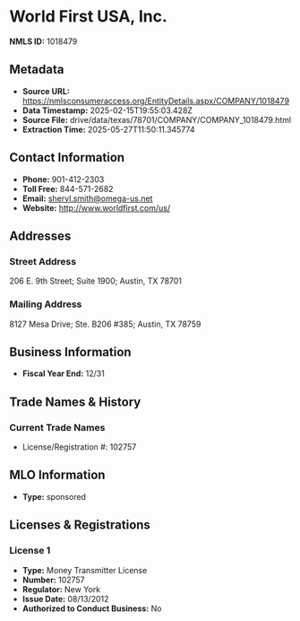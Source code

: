 # World First USA, Inc.

**NMLS ID:** 1018479

## Metadata
- **Source URL:** https://nmlsconsumeraccess.org/EntityDetails.aspx/COMPANY/1018479
- **Data Timestamp:** 2025-02-15T19:55:03.428Z
- **Source File:** drive/data/texas/78701/COMPANY/COMPANY_1018479.html
- **Extraction Time:** 2025-05-27T11:50:11.345774

## Contact Information
- **Phone:** 901-412-2303
- **Toll Free:** 844-571-2682
- **Email:** sheryl.smith@omega-us.net
- **Website:** http://www.worldfirst.com/us/

## Addresses
### Street Address
206 E. 9th Street; Suite 1900; Austin, TX 78701

### Mailing Address
8127 Mesa Drive; Ste. B206 #385; Austin, TX 78759

## Business Information
- **Fiscal Year End:** 12/31

## Trade Names & History
### Current Trade Names
- License/Registration #: 102757

## MLO Information
- **Type:** sponsored

## Licenses & Registrations

### License 1
- **Type:** Money Transmitter License
- **Number:** 102757
- **Regulator:** New York
- **Issue Date:** 08/13/2012
- **Authorized to Conduct Business:** No
